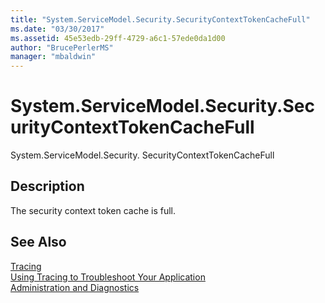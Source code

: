 ```yaml
---
title: "System.ServiceModel.Security.SecurityContextTokenCacheFull"
ms.date: "03/30/2017"
ms.assetid: 45e53edb-29ff-4729-a6c1-57ede0da1d00
author: "BrucePerlerMS"
manager: "mbaldwin"
---
```

# System.ServiceModel.Security.SecurityContextTokenCacheFull
System.ServiceModel.Security. SecurityContextTokenCacheFull  
  
## Description  
 The security context token cache is full.  
  
## See Also  
 [Tracing](../../../../../docs/framework/wcf/diagnostics/tracing/index.md)  
 [Using Tracing to Troubleshoot Your Application](../../../../../docs/framework/wcf/diagnostics/tracing/using-tracing-to-troubleshoot-your-application.md)  
 [Administration and Diagnostics](../../../../../docs/framework/wcf/diagnostics/index.md)
